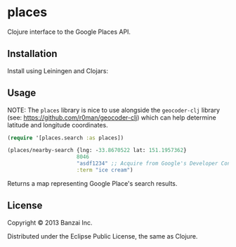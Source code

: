 # places

Clojure interface to the Google Places API.

## Installation

Install using Leiningen and Clojars:


## Usage

NOTE: The `places` library is nice to use alongside the `geocoder-clj` library (see: https://github.com/r0man/geocoder-clj) which can help determine latitude and longitude coordinates.

```clojure
(require '[places.search :as places])

(places/nearby-search {lng: -33.8670522 lat: 151.1957362}
                      8046
                      "asdf1234" ;; Acquire from Google's Developer Console
                      :term "ice cream")
```

Returns a map representing Google Place's search results.

## License

Copyright © 2013 Banzai Inc.

Distributed under the Eclipse Public License, the same as Clojure.
